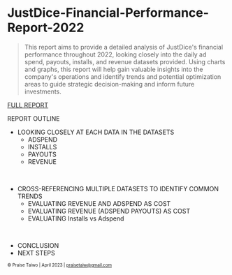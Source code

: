 # JustDice-Financial-Performance-Report-2022

> This report aims to provide a detailed analysis of JustDice's financial performance throughout 2022, looking closely into the daily ad spend, payouts, installs, and revenue datasets provided. Using charts and graphs, this report will help gain valuable insights into the company's operations and identify trends and potential  optimization areas to guide strategic decision-making and inform future investments.

[FULL REPORT](https://docs.google.com/document/d/1IfDkV5lqX59vMXOalS8lCODAk7bEvrvWLMlv9_9lys4/edit?usp=sharing)



REPORT OUTLINE
* LOOKING CLOSELY AT EACH DATA IN THE DATASETS
    - ADSPEND
    - INSTALLS
    - PAYOUTS 
    - REVENUE
<br>

* CROSS-REFERENCING MULTIPLE DATASETS TO IDENTIFY COMMON TRENDS
    - EVALUATING REVENUE AND ADSPEND AS COST 
    - EVALUATING REVENUE (ADSPEND PAYOUTS) AS COST
    - EVALUATING Installs vs Adspend
<br>

* CONCLUSION
* NEXT STEPS


<sub><sup>© Praise Taiwo | April 2023 | praisetaiw@gmail.com</sup></sub>
